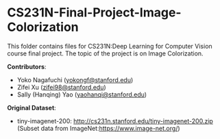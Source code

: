 # CS231N-Final-Project-Image-Colorization
This folder contains files for CS231N:Deep Learning for Computer Vision course final project.
The topic of the project is on Image Colorization.

**Contributors**:
- Yoko Nagafuchi (yokongf@stanford.edu)
- Zifei Xu (zifei98@stanford.edu)
- Sally (Hanqing) Yao (yaohanqi@stanford.edu)

**Original Dataset**:
- tiny-imagenet-200: http://cs231n.stanford.edu/tiny-imagenet-200.zip (Subset data from ImageNet:https://www.image-net.org/)
